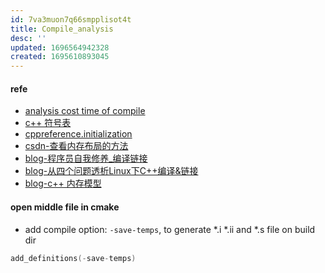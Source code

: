 ```yaml
---
id: 7va3muon7q66smpplisot4t
title: Compile_analysis
desc: ''
updated: 1696564942328
created: 1695610893045
---
```

#### refe
- [analysis cost time of compile](https://tech.meituan.com/2020/12/10/apache-kylin-practice-in-meituan.html)
- [c++ 符号表](https://zhuanlan.zhihu.com/p/600009670)
- [cppreference.initialization](https://en.cppreference.com/w/cpp/language/initialization)
- [csdn-查看内存布局的方法](https://blog.csdn.net/weixin_43919932/article/details/120268494)
- [blog-程序员自我修养_编译链接](https://taifua.com/psst-compile-link.html)
- [blog-从四个问题透析Linux下C++编译&链接](https://bbs.huaweicloud.com/blogs/197791)
- [blog-c++ 内存模型](https://paul.pub/cpp-memory-model/)
#### open middle file in cmake
- add compile option: `-save-temps`, to generate *.i *.ii and *.s file on build dir
```c++
add_definitions(-save-temps)
```

